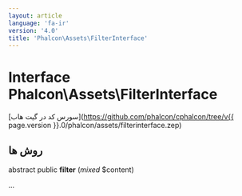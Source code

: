 ```yaml
---
layout: article
language: 'fa-ir'
version: '4.0'
title: 'Phalcon\Assets\FilterInterface'
---
```

# Interface **Phalcon\Assets\FilterInterface**

[سورس کد در گیت هاب](https://github.com/phalcon/cphalcon/tree/v{{ page.version }}.0/phalcon/assets/filterinterface.zep)

## روش ها

abstract public **filter** (*mixed* $content)

...